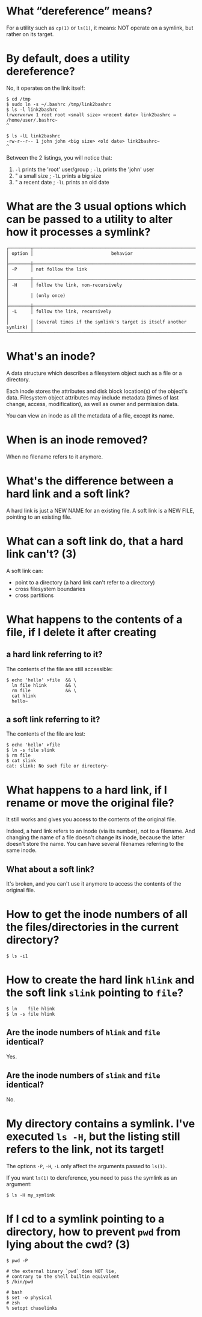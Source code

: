 # What “dereference” means?

For a utility such as `cp(1)` or `ls(1)`, it means:
NOT operate on a symlink, but rather on its target.

# By default, does a utility dereference?

No, it operates on the link itself:

    $ cd /tmp
    $ sudo ln -s ~/.bashrc /tmp/link2bashrc
    $ ls -l link2bashrc
    lrwxrwxrwx 1 root root <small size> <recent date> link2bashrc → /home/user/.bashrc~
    ^

    $ ls -lL link2bashrc
    -rw-r--r-- 1 john john <big size> <old date> link2bashrc~
    ^

Between the 2 listings, you will notice that:

   1. `-l` prints the 'root' user/group ; `-lL` prints the 'john' user
   2. "           a small size          ; `-lL` prints a big size
   3. "           a recent date         ; `-lL` prints an old date

# What are the 3 usual options which can be passed to a utility to alter how it processes a symlink?

    ┌────────┬───────────────────────────────────────────────────────────────────┐
    │ option │                             behavior                              │
    ├────────┼───────────────────────────────────────────────────────────────────┤
    │ -P     │ not follow the link                                               │
    ├────────┼───────────────────────────────────────────────────────────────────┤
    │ -H     │ follow the link, non-recursively                                  │
    │        │ (only once)                                                       │
    ├────────┼───────────────────────────────────────────────────────────────────┤
    │ -L     │ follow the link, recursively                                      │
    │        │ (several times if the symlink's target is itself another symlink) │
    └────────┴───────────────────────────────────────────────────────────────────┘

#
# What's an inode?

A  data structure  which describes  a  filesystem object  such  as a  file or  a
directory.

Each inode  stores the  attributes and  disk block  location(s) of  the object's
data.
Filesystem object attributes may include metadata (times of last change, access,
modification), as well as owner and permission data.

You can view an inode as all the metadata of a file, except its name.

# When is an inode removed?

When no filename refers to it anymore.

#
# What's the difference between a hard link and a soft link?

A hard link is just a NEW NAME for an existing file.
A soft link is a NEW FILE, pointing to an existing file.

# What can a soft link do, that a hard link can't?  (3)

A soft link can:

   - point to a directory (a hard link can't refer to a directory)
   - cross filesystem boundaries
   - cross partitions

#
# What happens to the contents of a file, if I delete it after creating
## a hard link referring to it?

The contents of the file are still accessible:

    $ echo 'hello' >file  && \
      ln file hlink       && \
      rm file             && \
      cat hlink
      hello~

## a soft link referring to it?

The contents of the file are lost:

    $ echo 'hello' >file
    $ ln -s file slink
    $ rm file
    $ cat slink
    cat: slink: No such file or directory~

#
# What happens to a hard link, if I rename or move the original file?

It still works and gives you access to the contents of the original file.

Indeed, a hard link refers to an inode (via its number), not to a filename.
And changing  the name of  a file doesn't change  its inode, because  the latter
doesn't store the name.
You can have several filenames referring to the same inode.

## What about a soft link?

It's broken, and you can't use it anymore to access the contents of the original
file.

##
# How to get the inode numbers of all the files/directories in the current directory?

    $ ls -i1

##
# How to create the hard link `hlink` and the soft link `slink` pointing to `file`?

    $ ln    file hlink
    $ ln -s file hlink

## Are the inode numbers of `hlink` and `file` identical?

Yes.

## Are the inode numbers of `slink` and `file` identical?

No.

#
# My directory contains a symlink. I've executed `ls -H`, but the listing still refers to the link, not its target!

The options `-P`, `-H`, `-L` only affect the arguments passed to `ls(1)`.

If you want `ls(1)` to dereference, you need to pass the symlink as an argument:

    $ ls -H my_symlink

# If I cd to a symlink pointing to a directory, how to prevent `pwd` from lying about the cwd?  (3)

    $ pwd -P

    # the external binary `pwd` does NOT lie,
    # contrary to the shell builtin equivalent
    $ /bin/pwd

    # bash
    $ set -o physical
    # zsh
    % setopt chaselinks

